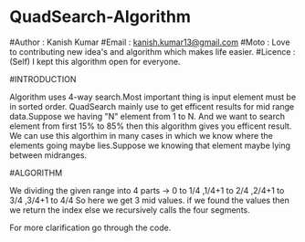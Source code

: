 # QuadSearch-Algorithm

#Author : Kanish Kumar
#Email  : kanish.kumar13@gmail.com
#Moto   : Love to contributing new idea's and algorithm which makes life easier.
#Licence :(Self) I kept this algorithm open for everyone.

#INTRODUCTION 

Algorithm uses 4-way search.Most important thing is input element must be in sorted order.
QuadSearch mainly use to get efficent results for mid range data.Suppose we having "N" element from 1 to N.
And we want to search element from first 15% to 85% then this algorithm gives you efficent result.
We can use this algorthim in many cases in which we know where the elements going maybe lies.Suppose we knowing that element maybe
lying between midranges.

#ALGORITHM

We dividing the given range into 4 parts
  -> 0 to 1/4 ,1/4+1 to 2/4 ,2/4+1 to 3/4 ,3/4+1 to 4/4
  So here we get 3 mid values.
  if we found the values then we return the index 
  else we recursively calls the four segments.
  
  For more clarification go through the code.
  
  
 


